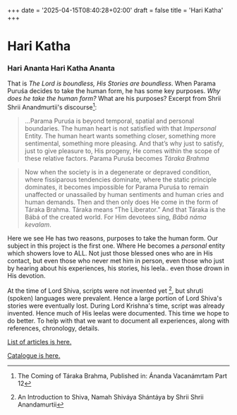 +++
date = '2025-04-15T08:40:28+02:00'
draft = false
title = 'Hari Katha'
+++

# Hari Katha
### Hari Ananta Hari Katha Ananta

That is _The Lord is boundless, His Stories are boundless_. When Parama Puruśa decides to take the human form, he has some key purposes.
*Why does he take the human form?* What are his purposes?
Excerpt from Shrii Shrii Anandmurtii's discourse[^1]: 

>...Parama Puruśa is beyond temporal, spatial and personal boundaries. The human heart is not satisfied with that _Impersonal_ Entity. The human heart wants something closer, something more sentimental, something more pleasing. And thatʼs why just to satisfy, just to give pleasure to, His progeny, He comes within the scope of these relative factors. Parama Puruśa becomes _Táraka Brahma_ 

>Now when the society is in a degenerate or depraved condition, where fissiparous tendencies dominate, where the static principle dominates, it becomes impossible for Parama Puruśa to remain unaffected or unassailed by human sentiments and human cries and human demands. Then and then only does He come in the form of Táraka Brahma. Táraka means “The Liberator.” And that Táraka is the Bábá of the created world. For Him devotees sing, *Bábá náma kevalam*.

Here we see He has two reasons, purposes to take the human form. Our subject in this project is the first one. Where He becomes a _personal_ entity which showers love to ALL. Not just those blessed ones who are in His contact, but even those who never met him in person, even those who just by hearing about his experiences, his stories, his leela.. even those drown in His devotion.

At the time of Lord Shiva, scripts were not invented yet [^2], but shruti (spoken) languages were prevalent. Hence a large portion of Lord Shiva's stories were eventually lost. During Lord Krishna's time, script was already invented. Hence much of His leelas were documented. This time we hope to do better. To help with that we want to document all experiences, along with references, chronology, details.

[List of articles is here.](/articles)

[Catalogue is here.](/tags)

[^1]: The Coming of Táraka Brahma, Published in: Ánanda Vacanámrtam Part 12

[^2]: An Introduction to Shiva, Namah Shiváya Shántáya by Shrii Shrii Anandamurtii

